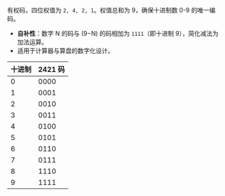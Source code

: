 有权码，四位权值为 `2, 4, 2, 1`。权值总和为 9，确保十进制数 0-9 的唯一编码。

- **自补性**：数字 N 的码与 (9−N) 的码相加为 `1111`（即十进制 9），简化减法为加法运算。
- 适用于计算器与算盘的数字化设计。

| 十进制 | 2421 码 |
| --- | ------ |
| 0   | 0000   |
| 1   | 0001   |
| 2   | 0010   |
| 3   | 0011   |
| 4   | 0100   |
| 5   | 0101   |
| 6   | 0110   |
| 7   | 0111   |
| 8   | 1110   |
| 9   | 1111   |
